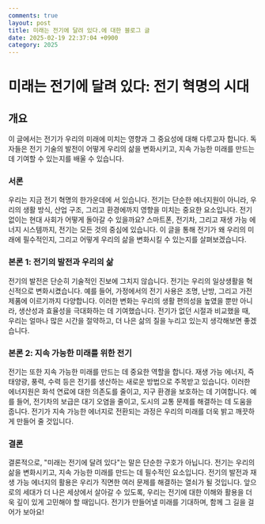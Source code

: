 ```yaml
---
comments: true
layout: post
title: 미래는 전기에 달려 있다.에 대한 블로그 글
date: 2025-02-19 22:37:04 +0900
category: 2025
---
```


# 미래는 전기에 달려 있다: 전기 혁명의 시대

## 개요
이 글에서는 전기가 우리의 미래에 미치는 영향과 그 중요성에 대해 다루고자 합니다. 독자들은 전기 기술의 발전이 어떻게 우리의 삶을 변화시키고, 지속 가능한 미래를 만드는 데 기여할 수 있는지를 배울 수 있습니다.

### 서론
우리는 지금 전기 혁명의 한가운데에 서 있습니다. 전기는 단순한 에너지원이 아니라, 우리의 생활 방식, 산업 구조, 그리고 환경에까지 영향을 미치는 중요한 요소입니다. 전기 없이는 현대 사회가 어떻게 돌아갈 수 있을까요? 스마트폰, 전기차, 그리고 재생 가능 에너지 시스템까지, 전기는 모든 것의 중심에 있습니다. 이 글을 통해 전기가 왜 우리의 미래에 필수적인지, 그리고 어떻게 우리의 삶을 변화시킬 수 있는지를 살펴보겠습니다.

### 본론 1: 전기의 발전과 우리의 삶
전기의 발전은 단순히 기술적인 진보에 그치지 않습니다. 전기는 우리의 일상생활을 혁신적으로 변화시켰습니다. 예를 들어, 가정에서의 전기 사용은 조명, 난방, 그리고 가전제품에 이르기까지 다양합니다. 이러한 변화는 우리의 생활 편의성을 높였을 뿐만 아니라, 생산성과 효율성을 극대화하는 데 기여했습니다. 전기가 없던 시절과 비교했을 때, 우리는 얼마나 많은 시간을 절약하고, 더 나은 삶의 질을 누리고 있는지 생각해보면 좋겠습니다.

### 본론 2: 지속 가능한 미래를 위한 전기
전기는 또한 지속 가능한 미래를 만드는 데 중요한 역할을 합니다. 재생 가능 에너지, 즉 태양광, 풍력, 수력 등은 전기를 생산하는 새로운 방법으로 주목받고 있습니다. 이러한 에너지원은 화석 연료에 대한 의존도를 줄이고, 지구 환경을 보호하는 데 기여합니다. 예를 들어, 전기차의 보급은 대기 오염을 줄이고, 도시의 교통 문제를 해결하는 데 도움을 줍니다. 전기가 지속 가능한 에너지로 전환되는 과정은 우리의 미래를 더욱 밝고 깨끗하게 만들어 줄 것입니다.

### 결론
결론적으로, "미래는 전기에 달려 있다"는 말은 단순한 구호가 아닙니다. 전기는 우리의 삶을 변화시키고, 지속 가능한 미래를 만드는 데 필수적인 요소입니다. 전기의 발전과 재생 가능 에너지의 활용은 우리가 직면한 여러 문제를 해결하는 열쇠가 될 것입니다. 앞으로의 세대가 더 나은 세상에서 살아갈 수 있도록, 우리는 전기에 대한 이해와 활용을 더욱 깊이 있게 고민해야 할 때입니다. 전기가 만들어낼 미래를 기대하며, 함께 그 길을 걸어가 보아요!